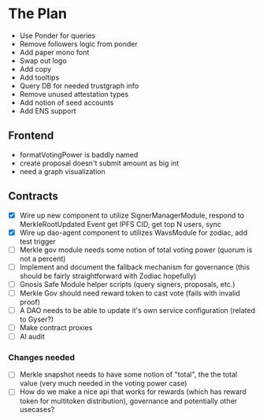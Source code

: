 # The Plan

- Use Ponder for queries
- Remove followers logic from ponder
- Add paper mono font
- Swap out logo
- Add copy
- Add tooltips
- Query DB for needed trustgraph info
- Remove unused attestation types
- Add notion of seed accounts
- Add ENS support



## Frontend
- formatVotingPower is baddly named
- create proposal doesn't submit amount as big int
- need a graph visualization

## Contracts
- [x] Wire up new component to utilize SignerManagerModule, respond to MerkleRootUpdated Event get IPFS CID, get top N users, sync
- [x] Wire up dao-agent component to utilizes WavsModule for zodiac, add test trigger
- [ ] Merkle gov module needs some notion of total voting power (quorum is not a percent)
- [ ] Implement and document the fallback mechanism for governance (this should be fairly straightforward with Zodiac hopefully)
- [ ] Gnosis Safe Module helper scripts (query signers, proposals, etc.)
- [ ] Merkle Gov should need reward token to cast vote (fails with invalid proof)
- [ ] A DAO needs to be able to update it's own service configuration (related to Gyser?)
- [ ] Make contract proxies
- [ ] AI audit

### Changes needed
- [ ] Merkle snapshot needs to have some notion of "total", the the total value (very much needed in the voting power case)
- [ ] How do we make a nice api that works for rewards (which has reward token for multitoken distribution), governance and potentially other usecases?
